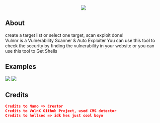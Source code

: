 
<center><img src='https://i.imgur.com/mbEc38Y.png'> </img></center>

## About

<p>
 
  create a target list or select one target, scan exploit done!<br>
  Vulnnr is a Vulnerability Scanner & Auto Exploiter You can use this tool to check the security by finding the vulnerability in your website or you can use this tool to Get Shells
</p>

## Examples
<img src="https://pays.host/uploads/8ecc5016-9448-40c0-96c9-8acdc1303f29/r7EwmSdv.png?width=898&height=479"> </img>
<img src="https://pays.host/uploads/8ecc5016-9448-40c0-96c9-8acdc1303f29/RJuqjOo0.png"> </img>

## Credits
```json
Credits to Nano => Creator
Credits to VulnX Github Project, used CMS detector
Credits to hellsec => idk hes just cool boyo
```
